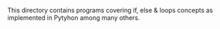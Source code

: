 This directory contains programs covering if, else 
& loops concepts as implemented in Pytyhon among many others.

